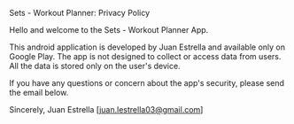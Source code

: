 Sets - Workout Planner: Privacy Policy

Hello and welcome to the Sets - Workout Planner App.

This android application is developed by Juan Estrella and available only on Google Play.
The app is not designed to collect or access data from users. All the data is stored only on the user's device.

If you have any questions or concern about the app's security, please send the email below.

Sincerely,
Juan Estrella
[juan.lestrella03@gmail.com]
